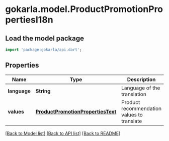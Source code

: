 # gokarla.model.ProductPromotionPropertiesI18n

## Load the model package
```dart
import 'package:gokarla/api.dart';
```

## Properties
Name | Type | Description | Notes
------------ | ------------- | ------------- | -------------
**language** | **String** | Language of the translation | 
**values** | [**ProductPromotionPropertiesText**](ProductPromotionPropertiesText.md) | Product recommendation values to translate | 

[[Back to Model list]](../README.md#documentation-for-models) [[Back to API list]](../README.md#documentation-for-api-endpoints) [[Back to README]](../README.md)


